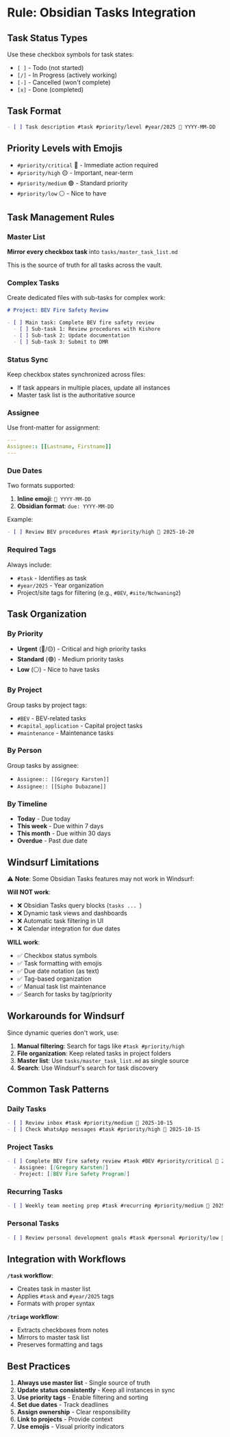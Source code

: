 # Rule: Obsidian Tasks Integration

## Task Status Types

Use these checkbox symbols for task states:

- `[ ]` - Todo (not started)
- `[/]` - In Progress (actively working)
- `[-]` - Cancelled (won't complete)
- `[x]` - Done (completed)

## Task Format

```markdown
- [ ] Task description #task #priority/level #year/2025 📅 YYYY-MM-DD
```

## Priority Levels with Emojis

- `#priority/critical` 🔴 - Immediate action required
- `#priority/high` 🟡 - Important, near-term
- `#priority/medium` 🟢 - Standard priority
- `#priority/low` ⚪ - Nice to have

## Task Management Rules

### Master List
**Mirror every checkbox task** into `tasks/master_task_list.md`

This is the source of truth for all tasks across the vault.

### Complex Tasks
Create dedicated files with sub-tasks for complex work:

```markdown
# Project: BEV Fire Safety Review

- [ ] Main task: Complete BEV fire safety review
  - [ ] Sub-task 1: Review procedures with Kishore
  - [ ] Sub-task 2: Update documentation
  - [ ] Sub-task 3: Submit to DMR
```

### Status Sync
Keep checkbox states synchronized across files:
- If task appears in multiple places, update all instances
- Master task list is the authoritative source

### Assignee
Use front-matter for assignment:

```yaml
---
Assignee:: [[Lastname, Firstname]]
---
```

### Due Dates
Two formats supported:

1. **Inline emoji**: `📅 YYYY-MM-DD`
2. **Obsidian format**: `due: YYYY-MM-DD`

Example:
```markdown
- [ ] Review BEV procedures #task #priority/high 📅 2025-10-20
```

### Required Tags
Always include:
- `#task` - Identifies as task
- `#year/2025` - Year organization
- Project/site tags for filtering (e.g., `#BEV`, `#site/Nchwaning2`)

## Task Organization

### By Priority
- **Urgent** (🔴/🟡) - Critical and high priority tasks
- **Standard** (🟢) - Medium priority tasks
- **Low** (⚪) - Nice to have tasks

### By Project
Group tasks by project tags:
- `#BEV` - BEV-related tasks
- `#capital_application` - Capital project tasks
- `#maintenance` - Maintenance tasks

### By Person
Group tasks by assignee:
- `Assignee:: [[Gregory Karsten]]`
- `Assignee:: [[Sipho Dubazane]]`

### By Timeline
- **Today** - Due today
- **This week** - Due within 7 days
- **This month** - Due within 30 days
- **Overdue** - Past due date

## Windsurf Limitations

⚠️ **Note**: Some Obsidian Tasks features may not work in Windsurf:

**Will NOT work**:
- ❌ Obsidian Tasks query blocks (```tasks ... ```)
- ❌ Dynamic task views and dashboards
- ❌ Automatic task filtering in UI
- ❌ Calendar integration for due dates

**WILL work**:
- ✅ Checkbox status symbols
- ✅ Task formatting with emojis
- ✅ Due date notation (as text)
- ✅ Tag-based organization
- ✅ Manual task list maintenance
- ✅ Search for tasks by tag/priority

## Workarounds for Windsurf

Since dynamic queries don't work, use:

1. **Manual filtering**: Search for tags like `#task #priority/high`
2. **File organization**: Keep related tasks in project folders
3. **Master list**: Use `tasks/master_task_list.md` as single source
4. **Search**: Use Windsurf's search for task discovery

## Common Task Patterns

### Daily Tasks
```markdown
- [ ] Review inbox #task #priority/medium 📅 2025-10-15
- [ ] Check WhatsApp messages #task #priority/high 📅 2025-10-15
```

### Project Tasks
```markdown
- [ ] Complete BEV fire safety review #task #BEV #priority/critical 📅 2025-10-20
  - Assignee: [[Gregory Karsten]]
  - Project: [[BEV Fire Safety Program]]
```

### Recurring Tasks
```markdown
- [ ] Weekly team meeting prep #task #recurring #priority/medium 📅 2025-10-18
```

### Personal Tasks
```markdown
- [ ] Review personal development goals #task #personal #priority/low 📅 2025-10-31
```

## Integration with Workflows

**`/task` workflow**:
- Creates task in master list
- Applies `#task` and `#year/2025` tags
- Formats with proper syntax

**`/triage` workflow**:
- Extracts checkboxes from notes
- Mirrors to master task list
- Preserves formatting and tags

## Best Practices

1. **Always use master list** - Single source of truth
2. **Update status consistently** - Keep all instances in sync
3. **Use priority tags** - Enable filtering and sorting
4. **Set due dates** - Track deadlines
5. **Assign ownership** - Clear responsibility
6. **Link to projects** - Provide context
7. **Use emojis** - Visual priority indicators

